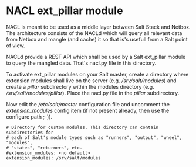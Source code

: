 # NACL ext_pillar module

NACL is meant to be used as a middle layer between Salt Stack and Netbox.
The architecture consists of the NACLd which will query all relevant data from
Netbox and mangle (and cache) it so that is's usefull from a Salt point of view.

NACLd provide a REST API which shall be used by a Salt ext_pillar module to query
the mangled data. That's nacl.py file in this directory.

To activate ext_pillar modules on your Salt master, create a directory where extension
modules shall live on the server (e.g. */srv/salt/modules*) and create a *pillar* subdirectory
within the modules directory (e.g. */srv/salt/modules/pillar*).
Place the nacl.py file in the *pillar* subdirectory.

Now edit the */etc/salt/master* configuration file and uncomment the *extension_modules*
config item (if not present already, then use the configure path ;-)).

    # Directory for custom modules. This directory can contain subdirectories for
    # each of Salt's module types such as "runners", "output", "wheel", "modules",
    # "states", "returners", etc.
    #extension_modules: <no default>
    extension_modules: /srv/salt/modules

